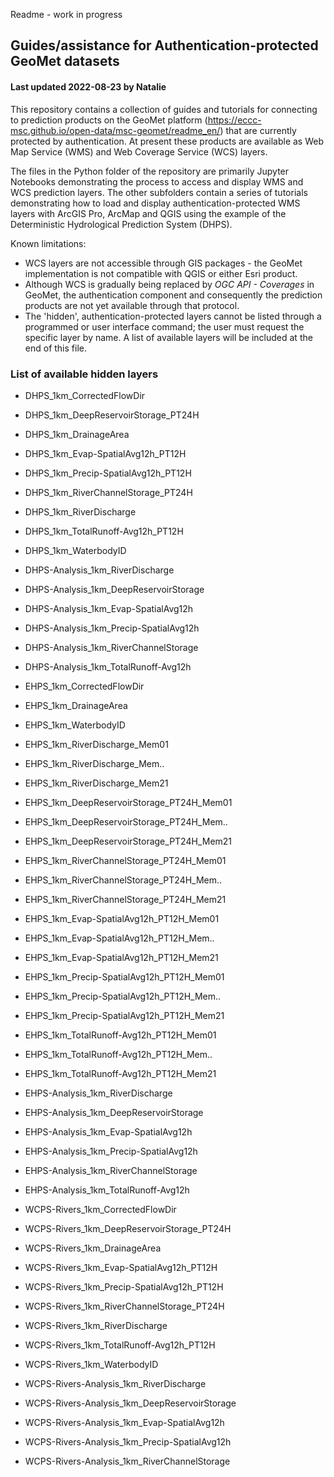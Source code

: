 Readme - work in progress

## Guides/assistance for Authentication-protected GeoMet datasets
#### Last updated 2022-08-23 by Natalie

This repository contains a collection of guides and tutorials for connecting to prediction products on the 
GeoMet platform (https://eccc-msc.github.io/open-data/msc-geomet/readme_en/) that are currently protected by
authentication. At present these products are available as Web Map Service (WMS) and Web Coverage Service (WCS)
layers.

The files in the Python folder of the repository are primarily Jupyter Notebooks demonstrating the process to
access and display WMS and WCS prediction layers. The other subfolders contain a series of tutorials demonstrating how
to load and display authentication-protected WMS layers with ArcGIS Pro, ArcMap and QGIS using the example of
the Deterministic Hydrological Prediction System (DHPS).

Known limitations:
* WCS layers are not accessible through GIS packages - the GeoMet implementation is not compatible with QGIS or
  either Esri product.
* Although WCS is gradually being replaced by *OGC API - Coverages* in GeoMet, the authentication component and
  consequently the prediction products are not yet available through that protocol.
* The 'hidden', authentication-protected layers cannot be listed through a programmed or user interface
  command; the user must request the specific layer by name. A list of available layers will be included at the end
  of this file.
  
### List of available hidden layers

* DHPS_1km_CorrectedFlowDir
* DHPS_1km_DeepReservoirStorage_PT24H
* DHPS_1km_DrainageArea
* DHPS_1km_Evap-SpatialAvg12h_PT12H
* DHPS_1km_Precip-SpatialAvg12h_PT12H
* DHPS_1km_RiverChannelStorage_PT24H
* DHPS_1km_RiverDischarge
* DHPS_1km_TotalRunoff-Avg12h_PT12H
* DHPS_1km_WaterbodyID
* DHPS-Analysis_1km_RiverDischarge
* DHPS-Analysis_1km_DeepReservoirStorage
* DHPS-Analysis_1km_Evap-SpatialAvg12h
* DHPS-Analysis_1km_Precip-SpatialAvg12h
* DHPS-Analysis_1km_RiverChannelStorage
* DHPS-Analysis_1km_TotalRunoff-Avg12h

* EHPS_1km_CorrectedFlowDir
* EHPS_1km_DrainageArea
* EHPS_1km_WaterbodyID
* EHPS_1km_RiverDischarge_Mem01
* EHPS_1km_RiverDischarge_Mem..
* EHPS_1km_RiverDischarge_Mem21
* EHPS_1km_DeepReservoirStorage_PT24H_Mem01
* EHPS_1km_DeepReservoirStorage_PT24H_Mem..
* EHPS_1km_DeepReservoirStorage_PT24H_Mem21
* EHPS_1km_RiverChannelStorage_PT24H_Mem01
* EHPS_1km_RiverChannelStorage_PT24H_Mem..
* EHPS_1km_RiverChannelStorage_PT24H_Mem21
* EHPS_1km_Evap-SpatialAvg12h_PT12H_Mem01
* EHPS_1km_Evap-SpatialAvg12h_PT12H_Mem..
* EHPS_1km_Evap-SpatialAvg12h_PT12H_Mem21
* EHPS_1km_Precip-SpatialAvg12h_PT12H_Mem01
* EHPS_1km_Precip-SpatialAvg12h_PT12H_Mem..
* EHPS_1km_Precip-SpatialAvg12h_PT12H_Mem21
* EHPS_1km_TotalRunoff-Avg12h_PT12H_Mem01
* EHPS_1km_TotalRunoff-Avg12h_PT12H_Mem..
* EHPS_1km_TotalRunoff-Avg12h_PT12H_Mem21
* EHPS-Analysis_1km_RiverDischarge
* EHPS-Analysis_1km_DeepReservoirStorage
* EHPS-Analysis_1km_Evap-SpatialAvg12h
* EHPS-Analysis_1km_Precip-SpatialAvg12h
* EHPS-Analysis_1km_RiverChannelStorage
* EHPS-Analysis_1km_TotalRunoff-Avg12h

* WCPS-Rivers_1km_CorrectedFlowDir
* WCPS-Rivers_1km_DeepReservoirStorage_PT24H
* WCPS-Rivers_1km_DrainageArea
* WCPS-Rivers_1km_Evap-SpatialAvg12h_PT12H
* WCPS-Rivers_1km_Precip-SpatialAvg12h_PT12H
* WCPS-Rivers_1km_RiverChannelStorage_PT24H
* WCPS-Rivers_1km_RiverDischarge
* WCPS-Rivers_1km_TotalRunoff-Avg12h_PT12H
* WCPS-Rivers_1km_WaterbodyID
* WCPS-Rivers-Analysis_1km_RiverDischarge
* WCPS-Rivers-Analysis_1km_DeepReservoirStorage
* WCPS-Rivers-Analysis_1km_Evap-SpatialAvg12h
* WCPS-Rivers-Analysis_1km_Precip-SpatialAvg12h
* WCPS-Rivers-Analysis_1km_RiverChannelStorage



